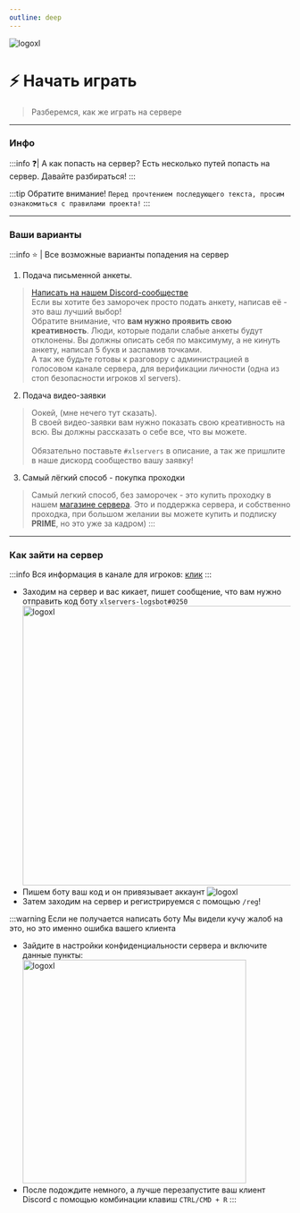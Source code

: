 ```yaml
---
outline: deep
---
```


![logoxl](/images/xlwaytoplay.png)
# ⚡ Начать играть
> Разберемся, как же играть на сервере

---
### Инфо
:::info ❓| А как попасть на сервер?
Есть несколько путей попасть на сервер. Давайте разбираться!
:::

:::tip Обратите внимание!
`Перед прочтением последующего текста, просим ознакомиться с правилами проекта!`
:::

---

### Ваши варианты
:::info ⭐ | Все возможные варианты попадения на сервер
1. Подача письменной анкеты.
> [Написать на нашем Discord-сообществе](https://discord.com/invite/uTVVsn5b6j)
> <br>Если вы хотите без заморочек просто подать анкету, написав её - это ваш лучший выбор! </br>
> Обратите внимание, что **вам нужно проявить свою креативность**.
> Люди, которые подали слабые анкеты будут отклонены. Вы должны описать себя по максимуму, а не кинуть анкету, написал 5 букв и заспамив точками.
> <br>А так же будьте готовы к разговору с администрацией в голосовом канале сервера, для верификации личности (одна из стоп безопасности игроков xl servers).</br>
2. Подача видео-заявки
>  Оокей, (мне нечего тут сказать).
> <br>В своей видео-заявки вам нужно показать свою креативность на всю. Вы должны рассказать о себе все, что вы можете.</br>
> <br>Обязательно поставьте ```#xlservers``` в описание, а так же пришлите в наше дискорд сообщество вашу заявку!</br>
3. Самый лёгкий способ - покупка проходки
> Самый легкий способ, без заморочек - это купить проходку в нашем [магазине сервера](https://shop.xlservers.ru).
> Это и поддержка сервера, и собственно проходка, при большом желании вы можете купить и подписку **PRIME**, но это уже за кадром)
:::

---

### Как зайти на сервер
:::info
Вся информация в канале для игроков: [клик](https://discord.com/channels/1308762569304969216/1373759340808241262)
:::
- Заходим на сервер и вас кикает, пишет сообщение, что вам нужно отправить код боту `xlservers-logsbot#0250`
  <img alt="logoxl" height="500" src="/images/newauth.png" width="500"/>
- Пишем боту ваш код и он привязывает аккаунт
![logoxl](/images/newauth2.png)
- Затем заходим на сервер и регистрируемся с помощью ```/reg```!

:::warning Если не получается написать боту
Мы видели кучу жалоб на это, но это именно ошибка вашего клиента
- Зайдите в настройки конфиденциальности сервера и включите данные пункты:
  <img alt="logoxl" height="400" src="/images/newauth3.png" width="400"/>
- После подождите немного, а лучше перезапустите ваш клиент Discord с помощью комбинации клавиш ```CTRL/CMD + R```
:::